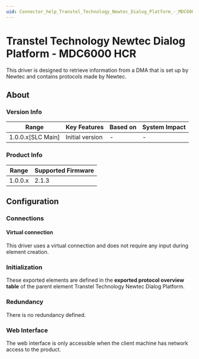 ```yaml
---
uid: Connector_help_Transtel_Technology_Newtec_Dialog_Platform_-_MDC6000_HCR
---
```


# Transtel Technology Newtec Dialog Platform - MDC6000 HCR

This driver is designed to retrieve information from a DMA that is set up by Newtec and contains protocols made by Newtec.

## About

### Version Info

| **Range**           | **Key Features** | **Based on** | **System Impact** |
|---------------------|------------------|--------------|-------------------|
| 1.0.0.x\[SLC Main\] | Initial version  | \-           | \-                |

### Product Info

| **Range** | **Supported Firmware** |
|-----------|------------------------|
| 1.0.0.x   | 2.1.3                  |

## Configuration

### Connections

#### Virtual connection

This driver uses a virtual connection and does not require any input during element creation.

### Initialization

These exported elements are defined in the **exported protocol overview table** of the parent element Transtel Technology Newtec Dialog Platform.

### Redundancy

There is no redundancy defined.

### Web Interface

The web interface is only accessible when the client machine has network access to the product.
